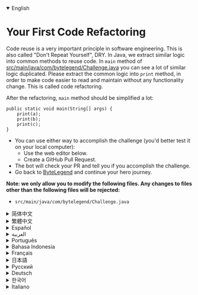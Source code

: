 <details open='true'>
<summary>English</summary>

# Your First Code Refactoring

Code reuse is a very important principle in software engineering. This is also called "Don't Repeat Yourself", DRY.
In Java, we extract similar logic into common methods to reuse code.
In `main` method of [src/main/java/com/bytelegend/Challenge.java](https://github.com/ByteLegendQuest/java-first-code-refactoring/blob/main/src/main/java/com/bytelegend/Challenge.java) you can see a lot of similar logic duplicated.
Please extract the common logic into `print` method, in order to make code easier to read and maintain
without any functionality change. This is called code refactoring.

After the refactoring, `main` method should be simplified a lot:

```
public static void main(String[] args) {
    print(a);
    print(b);
    print(c);
}
```

- You can use either way to accomplish the challenge (you'd better test it on your local computer):
  - Use the web editor below.
  - Create a GitHub Pull Request.
- The bot will check your PR and tell you if you accomplish the challenge.
- Go back to [ByteLegend](https://bytelegend.com) and continue your hero journey.


**Note: we only allow you to modify the following files.
Any changes to files other than the following files will be rejected:**

- `src/main/java/com/bytelegend/Challenge.java`
</details>
<details>
<summary>简体中文</summary>

# 进行第一次<ruby>代码重构<rt>Code Refactoring</rt></ruby>

软件工程的一个重要原则是复用代码，不要反复编写重复的代码，即<ruby>不要重复你自己<rt>Don't Repeat Yourself</rt></ruby>，简称DRY。
在Java中，我们通过将重复的逻辑抽取成公用方法来实现代码的复用。
在[src/main/java/com/bytelegend/Challenge.java](https://github.com/ByteLegendQuest/java-first-code-refactoring/blob/main/src/main/java/com/bytelegend/Challenge.java)中的`main`方法中，你可以看到相似的逻辑被重复了许多次。
请尝试将公用逻辑抽取到`print`方法中，以实现功能完全不变，但是代码变得更加简洁明了、容易阅读和维护。
这被称为<ruby>代码重构<rt>Code Refactoring</rt></ruby>。

在重构之后，`main`方法应该被极大地简化为：

```
public static void main(String[] args) {
    print(a);
    print(b);
    print(c);
}
```

- 你可以使用任意一种方法完成挑战（最好先在自己的本地电脑上测试通过）：
  - 使用下面的网页编辑器。
  - 创建一个GitHub Pull Request。
- 机器人将会检查你的回答，告诉你是否通过了挑战。
- 回到[字节传说](https://bytelegend.com)，然后继续你的英雄旅程。


**注意：我们只允许您修改以下文件，任何对其他文件的修改都会被拒绝：**

- `src/main/java/com/bytelegend/Challenge.java`
</details>
<details>
<summary>繁體中文</summary>

<h1>你的第一次代碼重構</h1><p>代碼重用是軟件工程中一個非常重要的原則。這也稱為“不要重複自己”，DRY。在 Java 中，我們將類似的邏輯提取到常用方法中以重用代碼。在<a href="https://github.com/ByteLegendQuest/java-first-code-refactoring/blob/main/src/main/java/com/bytelegend/Challenge.java" target="_blank">src/main/java/com/bytelegend/Challenge.java 的</a><code class="notranslate">main</code>方法中，您可以看到很多類似的邏輯重複。請將通用邏輯提取到<code class="notranslate">print</code>方法中，以便在不進行任何功能更改的情況下使代碼更易於閱讀和維護。這稱為代碼重構。</p><p>重構之後， <code class="notranslate">main</code>方法應該簡化很多：</p><pre class="notranslate"><code class="notranslate">public static void main(String[] args) {
    print(a);
    print(b);
    print(c);
}
</code></pre><ul><li>您可以使用任何一種方式來完成挑戰（最好在本地計算機上進行測試）：<ul><li>使用下面的網絡編輯器。</li><li>創建 GitHub 拉取請求。</li></ul></li><li>機器人將檢查您的 PR 並告訴您是否完成了挑戰。</li><li>回到<a href="https://bytelegend.com" target="_blank">ByteLegend</a> ，繼續你的英雄之旅。</li></ul><p><strong>注意：我們只允許您修改以下文件。對以下文件以外的文件的任何更改都將被拒絕：</strong></p><ul><li> <code class="notranslate">src/main/java/com/bytelegend/Challenge.java</code></li></ul></details>
<details>
<summary>Español</summary>

<h1>Tu primera refactorización de código</h1><p> La reutilización de código es un principio muy importante en la ingeniería de software. Esto también se llama &quot;No se repita&quot;, SECO. En Java, extraemos una lógica similar en métodos comunes para reutilizar el código. En el método <code class="notranslate">main</code> <a href="https://github.com/ByteLegendQuest/java-first-code-refactoring/blob/main/src/main/java/com/bytelegend/Challenge.java" target="_blank">de src / main / java / com / bytelegend / Challenge.java</a> puedes ver mucha lógica similar duplicada. Extraiga la lógica común en el <code class="notranslate">print</code> para que el código sea más fácil de leer y mantener sin ningún cambio de funcionalidad. A esto se le llama refactorización de código.</p><p> Después de la refactorización, el <code class="notranslate">main</code> debe simplificarse mucho:</p><pre class="notranslate"><code class="notranslate">public static void main(String[] args) {
    print(a);
    print(b);
    print(c);
}
</code></pre><ul><li>Puede usar cualquiera de las dos formas para lograr el desafío (será mejor que lo pruebe en su computadora local):<ul><li> Utilice el editor web a continuación.</li><li> Cree una solicitud de extracción de GitHub.</li></ul></li><li> El bot comprobará tus relaciones públicas y te dirá si logras el desafío.</li><li> Vuelve a <a href="https://bytelegend.com" target="_blank">ByteLegend</a> y continúa tu viaje de héroe.</li></ul><p> <strong>Nota: solo le permitimos modificar los siguientes archivos. Se rechazará cualquier cambio en archivos que no sean los siguientes:</strong></p><ul><li> <code class="notranslate">src/main/java/com/bytelegend/Challenge.java</code></li></ul></details>
<details>
<summary>العربية</summary>

<h1 style=";text-align:right;direction:rtl">أول إعادة بيع ديون كود الخاص بك</h1><p style=";text-align:right;direction:rtl"> إعادة استخدام الكود هو مبدأ مهم للغاية في هندسة البرمجيات. يسمى هذا أيضًا &quot;لا تكرر نفسك&quot; ، جاف. في Java ، نستخرج منطقًا مشابهًا إلى طرق شائعة لإعادة استخدام الكود. في الطريقة <code class="notranslate">main</code> <a href="https://github.com/ByteLegendQuest/java-first-code-refactoring/blob/main/src/main/java/com/bytelegend/Challenge.java" target="_blank">لـ src / main / java / com / bytelegend / Challenge.java ،</a> يمكنك رؤية الكثير من المنطق المماثل المكرر. يرجى استخراج المنطق المشترك في <code class="notranslate">print</code> ، من أجل تسهيل قراءة التعليمات البرمجية والحفاظ عليها دون أي تغيير في الوظيفة. وهذا ما يسمى بإعادة بناء الكود.</p><p style=";text-align:right;direction:rtl"> بعد إعادة الهيكلة ، يجب تبسيط الطريقة <code class="notranslate">main</code></p><pre class="notranslate" style=";text-align:right;direction:rtl"> <code class="notranslate">public static void main(String[] args) {
    print(a);
    print(b);
    print(c);
}
</code></pre><ul style=";text-align:right;direction:rtl"><li style=";text-align:right;direction:rtl">يمكنك استخدام أي من الطريقتين لإنجاز التحدي (من الأفضل اختباره على جهاز الكمبيوتر المحلي الخاص بك):<ul style=";text-align:right;direction:rtl"><li style=";text-align:right;direction:rtl"> استخدم محرر الويب أدناه.</li><li style=";text-align:right;direction:rtl"> إنشاء طلب سحب على GitHub.</li></ul></li><li style=";text-align:right;direction:rtl"> سيتحقق الروبوت من العلاقات العامة الخاصة بك ويخبرك إذا أنجزت التحدي.</li><li style=";text-align:right;direction:rtl"> ارجع إلى <a href="https://bytelegend.com" target="_blank">ByteLegend وتابع</a> رحلة بطلك.</li></ul><p style=";text-align:right;direction:rtl"> <strong>ملاحظة: نسمح لك فقط بتعديل الملفات التالية. سيتم رفض أي تغييرات يتم إجراؤها على الملفات بخلاف الملفات التالية:</strong></p><ul style=";text-align:right;direction:rtl"><li style=";text-align:right;direction:rtl"> <code class="notranslate">src/main/java/com/bytelegend/Challenge.java</code></li></ul></details>
<details>
<summary>Português</summary>

<h1>Sua primeira refatoração de código</h1><p> A reutilização de código é um princípio muito importante na engenharia de software. Isso também é chamado de &quot;Don&#39;t Repeat Yourself&quot;, DRY. Em Java, extraímos lógica semelhante em métodos comuns para reutilizar código. No método <code class="notranslate">main</code> <a href="https://github.com/ByteLegendQuest/java-first-code-refactoring/blob/main/src/main/java/com/bytelegend/Challenge.java" target="_blank">de src / main / java / com / bytelegend / Challenge.java</a> você pode ver muitas lógicas semelhantes duplicadas. Extraia a lógica comum no <code class="notranslate">print</code> , a fim de tornar o código mais fácil de ler e manter sem qualquer alteração de funcionalidade. Isso é chamado de refatoração de código.</p><p> Após a refatoração, o <code class="notranslate">main</code> deve ser bastante simplificado:</p><pre class="notranslate"><code class="notranslate">public static void main(String[] args) {
    print(a);
    print(b);
    print(c);
}
</code></pre><ul><li>Você pode usar qualquer uma das formas para cumprir o desafio (é melhor você testá-lo em seu computador local):<ul><li> Use o editor da web abaixo.</li><li> Crie uma solicitação pull do GitHub.</li></ul></li><li> O bot verificará seu PR e lhe dirá se você cumpriu o desafio.</li><li> Volte para <a href="https://bytelegend.com" target="_blank">ByteLegend</a> e continue sua jornada de herói.</li></ul><p> <strong>Nota: nós apenas permitimos que você modifique os seguintes arquivos. Quaisquer alterações em arquivos que não sejam os seguintes serão rejeitadas:</strong></p><ul><li> <code class="notranslate">src/main/java/com/bytelegend/Challenge.java</code></li></ul></details>
<details>
<summary>Bahasa Indonesia</summary>

<h1>Pemfaktoran Ulang Kode Pertama Anda</h1><p> Penggunaan kembali kode adalah prinsip yang sangat penting dalam rekayasa perangkat lunak. Ini juga disebut &quot;Jangan Ulangi Sendiri&quot;, KERING. Di Java, kami mengekstrak logika serupa ke dalam metode umum untuk menggunakan kembali kode. Dalam metode <code class="notranslate">main</code> <a href="https://github.com/ByteLegendQuest/java-first-code-refactoring/blob/main/src/main/java/com/bytelegend/Challenge.java" target="_blank">src/main/Java/com/bytelegend/Challenge.java</a> Anda dapat melihat banyak logika serupa yang diduplikasi. Harap ekstrak logika umum ke dalam <code class="notranslate">print</code> , untuk membuat kode lebih mudah dibaca dan dipelihara tanpa perubahan fungsi apa pun. Ini disebut pemfaktoran ulang kode.</p><p> Setelah refactoring, <code class="notranslate">main</code> harus banyak disederhanakan:</p><pre class="notranslate"><code class="notranslate">public static void main(String[] args) {
    print(a);
    print(b);
    print(c);
}
</code></pre><ul><li>Anda dapat menggunakan salah satu cara untuk menyelesaikan tantangan (sebaiknya Anda mengujinya di komputer lokal Anda):<ul><li> Gunakan editor web di bawah ini.</li><li> Buat Permintaan Tarik GitHub.</li></ul></li><li> Bot akan memeriksa PR Anda dan memberi tahu Anda jika Anda menyelesaikan tantangan.</li><li> Kembali ke <a href="https://bytelegend.com" target="_blank">ByteLegend</a> dan lanjutkan perjalanan pahlawan Anda.</li></ul><p> <strong>Catatan: kami hanya mengizinkan Anda untuk mengubah file berikut. Setiap perubahan pada file selain file berikut akan ditolak:</strong></p><ul><li> <code class="notranslate">src/main/java/com/bytelegend/Challenge.java</code></li></ul></details>
<details>
<summary>Français</summary>

<h1>Votre première refactorisation de code</h1><p> La réutilisation du code est un principe très important en génie logiciel. Ceci est également appelé &quot;Ne vous répétez pas&quot;, SEC. En Java, nous extrayons une logique similaire dans des méthodes courantes pour réutiliser le code. Dans <code class="notranslate">main</code> méthode <a href="https://github.com/ByteLegendQuest/java-first-code-refactoring/blob/main/src/main/java/com/bytelegend/Challenge.java" target="_blank">principale de src/main/java/com/bytelegend/Challenge.java,</a> vous pouvez voir de nombreuses logiques similaires dupliquées. Veuillez extraire la logique commune dans <code class="notranslate">print</code> méthode d&#39;impression, afin de rendre le code plus facile à lire et à maintenir sans aucun changement de fonctionnalité. C&#39;est ce qu&#39;on appelle la refactorisation de code.</p><p> Après la refactorisation, <code class="notranslate">main</code> méthode principale devrait être beaucoup simplifiée :</p><pre class="notranslate"><code class="notranslate">public static void main(String[] args) {
    print(a);
    print(b);
    print(c);
}
</code></pre><ul><li>Vous pouvez utiliser l&#39;une ou l&#39;autre manière pour relever le défi (vous feriez mieux de le tester sur votre ordinateur local) :<ul><li> Utilisez l&#39;éditeur Web ci-dessous.</li><li> Créez une demande d&#39;extraction GitHub.</li></ul></li><li> Le bot vérifiera votre PR et vous dira si vous réussissez le défi.</li><li> Retournez à <a href="https://bytelegend.com" target="_blank">ByteLegend</a> et continuez votre voyage de héros.</li></ul><p> <strong>Remarque : nous vous permettons uniquement de modifier les fichiers suivants. Toute modification apportée aux fichiers autres que les fichiers suivants sera rejetée :</strong></p><ul><li> <code class="notranslate">src/main/java/com/bytelegend/Challenge.java</code></li></ul></details>
<details>
<summary>日本語</summary>

<h1>最初のコードリファクタリング</h1><p>コードの再利用は、ソフトウェアエンジニアリングにおいて非常に重要な原則です。これは「Don&#39;tRepeatYourself」、DRYとも呼ばれます。 Javaでは、同様のロジックを一般的なメソッドに抽出して、コードを再利用します。 <a href="https://github.com/ByteLegendQuest/java-first-code-refactoring/blob/main/src/main/java/com/bytelegend/Challenge.java" target="_blank">src / main / java / com / bytelegend / Challenge.javaの</a><code class="notranslate">main</code>メソッドでは、多くの同様のロジックが複製されているのを見ることができます。機能を変更せずにコードを読みやすく、保守しやすくするために、共通のロジックを<code class="notranslate">print</code>これはコードリファクタリングと呼ばれます。</p><p>リファクタリング後、 <code class="notranslate">main</code>メソッドは大幅に簡略化する必要があります。</p><pre class="notranslate"><code class="notranslate">public static void main(String[] args) {
    print(a);
    print(b);
    print(c);
}
</code></pre><ul><li>どちらの方法でもチャレンジを達成できます（ローカルコンピューターでテストすることをお勧めします）。<ul><li>以下のWebエディタを使用してください。</li><li> GitHubプルリクエストを作成します。</li></ul></li><li>ボットはPRをチェックし、チャレンジを達成したかどうかを通知します。</li><li> <a href="https://bytelegend.com" target="_blank">ByteLegendに</a>戻り、ヒーローの旅を続けてください。</li></ul><p><strong>注：変更できるのは次のファイルのみです。次のファイル以外のファイルへの変更は拒否されます。</strong></p><ul><li> <code class="notranslate">src/main/java/com/bytelegend/Challenge.java</code></li></ul></details>
<details>
<summary>Русский</summary>

<h1>Ваш первый рефакторинг кода</h1><p> Повторное использование кода - очень важный принцип в разработке программного обеспечения. Это также называется «Не повторяйся», СУХОЙ. В Java мы извлекаем аналогичную логику в общие методы для повторного использования кода. В <code class="notranslate">main</code> методе <a href="https://github.com/ByteLegendQuest/java-first-code-refactoring/blob/main/src/main/java/com/bytelegend/Challenge.java" target="_blank">src / main / java / com / bytelegend / Challenge.java</a> вы можете увидеть много дублированной похожей логики. Извлеките общую логику в <code class="notranslate">print</code> , чтобы упростить чтение и поддержку кода без изменения функциональности. Это называется рефакторингом кода.</p><p> После рефакторинга следует сильно упростить метод <code class="notranslate">main</code></p><pre class="notranslate"><code class="notranslate">public static void main(String[] args) {
    print(a);
    print(b);
    print(c);
}
</code></pre><ul><li>Вы можете использовать любой способ решения задачи (лучше протестируйте его на своем локальном компьютере):<ul><li> Воспользуйтесь веб-редактором ниже.</li><li> Создайте запрос на извлечение GitHub.</li></ul></li><li> Бот проверит ваш PR и скажет, справитесь ли вы с задачей.</li><li> Вернитесь в <a href="https://bytelegend.com" target="_blank">ByteLegend</a> и продолжите свой путь героя.</li></ul><p> <strong>Примечание: мы разрешаем вам изменять только следующие файлы. Любые изменения в файлах, кроме следующих, будут отклонены:</strong></p><ul><li> <code class="notranslate">src/main/java/com/bytelegend/Challenge.java</code></li></ul></details>
<details>
<summary>Deutsch</summary>

<h1>Ihr erstes Code-Refactoring</h1><p> Die Wiederverwendung von Code ist ein sehr wichtiges Prinzip in der Softwareentwicklung. Dies wird auch &quot;Don&#39;t Repeat Yourself&quot; genannt, DRY. In Java extrahieren wir ähnliche Logik in gängige Methoden, um Code wiederzuverwenden. Im <code class="notranslate">main</code> von <a href="https://github.com/ByteLegendQuest/java-first-code-refactoring/blob/main/src/main/java/com/bytelegend/Challenge.java" target="_blank">src / main / java / com / bytelegend / Challenge.java</a> können Sie eine Menge ähnlicher Logik sehen dupliziert. Bitte extrahieren Sie die allgemeine Logik in die <code class="notranslate">print</code> , damit der Code ohne Funktionsänderungen leichter zu lesen und zu warten ist. Dies wird als Code-Refactoring bezeichnet.</p><p> Nach dem Refactoring, <code class="notranslate">main</code> sollte Methode viel vereinfacht werden:</p><pre class="notranslate"><code class="notranslate">public static void main(String[] args) {
    print(a);
    print(b);
    print(c);
}
</code></pre><ul><li>Sie können die Herausforderung auf beide Arten meistern (am besten testen Sie sie auf Ihrem lokalen Computer):<ul><li> Verwenden Sie den untenstehenden Web-Editor.</li><li> Erstellen Sie eine GitHub-Pull-Anfrage.</li></ul></li><li> Der Bot überprüft Ihre PR und teilt Ihnen mit, ob Sie die Herausforderung meistern.</li><li> Gehen Sie zurück zu <a href="https://bytelegend.com" target="_blank">ByteLegend</a> und setzen Sie Ihre Heldenreise fort.</li></ul><p> <strong>Hinweis: Wir erlauben Ihnen nur, die folgenden Dateien zu ändern. Alle Änderungen an Dateien, die nicht die folgenden Dateien sind, werden abgelehnt:</strong></p><ul><li> <code class="notranslate">src/main/java/com/bytelegend/Challenge.java</code></li></ul></details>
<details>
<summary>한국어</summary>

<h1>첫 번째 코드 리팩토링</h1><p> 코드 재사용은 소프트웨어 엔지니어링에서 매우 중요한 원칙입니다. 이것은 &quot;반복하지마&quot;, DRY라고도 합니다. Java에서는 코드를 재사용하기 위해 유사한 논리를 공통 메서드로 추출합니다. <a href="https://github.com/ByteLegendQuest/java-first-code-refactoring/blob/main/src/main/java/com/bytelegend/Challenge.java" target="_blank">src/main/java/com/bytelegend/Challenge.java</a> 의 <code class="notranslate">main</code> 메소드에서 유사한 로직이 많이 복제된 것을 볼 수 있습니다. 기능 변경 없이 코드를 더 쉽게 읽고 유지 관리할 수 있도록 공통 논리를 <code class="notranslate">print</code> 이것을 코드 리팩토링이라고 합니다.</p><p> 리팩토링 후, <code class="notranslate">main</code> 메소드는 많이 단순화되어야 합니다:</p><pre class="notranslate"><code class="notranslate">public static void main(String[] args) {
    print(a);
    print(b);
    print(c);
}
</code></pre><ul><li>두 가지 방법 중 하나를 사용하여 도전 과제를 수행할 수 있습니다(로컬 컴퓨터에서 테스트하는 것이 좋습니다).<ul><li> 아래 웹 편집기를 사용하십시오.</li><li> GitHub 풀 요청을 만듭니다.</li></ul></li><li> 봇은 PR을 확인하고 도전 과제를 달성했는지 알려줍니다.</li><li> <a href="https://bytelegend.com" target="_blank">ByteLegend로</a> 돌아가 영웅 여정을 계속하세요.</li></ul><p> <strong>참고: 다음 파일만 수정할 수 있습니다. 다음 파일 이외의 파일에 대한 모든 변경 사항은 거부됩니다.</strong></p><ul><li> <code class="notranslate">src/main/java/com/bytelegend/Challenge.java</code></li></ul></details>
<details>
<summary>Italiano</summary>

<h1>Il tuo primo refactoring del codice</h1><p> Il riutilizzo del codice è un principio molto importante nell&#39;ingegneria del software. Questo è anche chiamato &quot;Non ripetere te stesso&quot;, ASCIUTTO. In Java, estraiamo una logica simile in metodi comuni per riutilizzare il codice. Nel metodo <code class="notranslate">main</code> <a href="https://github.com/ByteLegendQuest/java-first-code-refactoring/blob/main/src/main/java/com/bytelegend/Challenge.java" target="_blank">di src/main/java/com/bytelegend/Challenge.java</a> puoi vedere molte logiche simili duplicate. Estrarre la logica comune nel <code class="notranslate">print</code> , al fine di rendere il codice più facile da leggere e mantenere senza alcuna modifica di funzionalità. Questo è chiamato refactoring del codice.</p><p> Dopo il refactoring, il <code class="notranslate">main</code> dovrebbe essere molto semplificato:</p><pre class="notranslate"><code class="notranslate">public static void main(String[] args) {
    print(a);
    print(b);
    print(c);
}
</code></pre><ul><li>Puoi utilizzare entrambi i modi per completare la sfida (farai meglio a testarlo sul tuo computer locale):<ul><li> Usa l&#39;editor web qui sotto.</li><li> Crea una richiesta pull GitHub.</li></ul></li><li> Il bot controllerà il tuo PR e ti dirà se hai portato a termine la sfida.</li><li> Torna su <a href="https://bytelegend.com" target="_blank">ByteLegend</a> e continua il tuo viaggio da eroe.</li></ul><p> <strong>Nota: ti permettiamo di modificare solo i seguenti file. Qualsiasi modifica ai file diversi dai seguenti file verrà rifiutata:</strong></p><ul><li> <code class="notranslate">src/main/java/com/bytelegend/Challenge.java</code></li></ul></details>